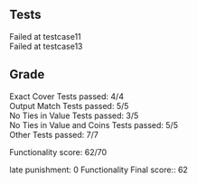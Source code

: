 ## Tests

Failed at testcase11  
Failed at testcase13  


## Grade

Exact Cover Tests passed: 4/4  
Output Match Tests passed: 5/5  
No Ties in Value Tests passed: 3/5  
No Ties in Value and Coins Tests passed: 5/5  
Other Tests passed: 7/7  

Functionality score: 62/70  


late punishment: 0
Functionality Final score:: 62
